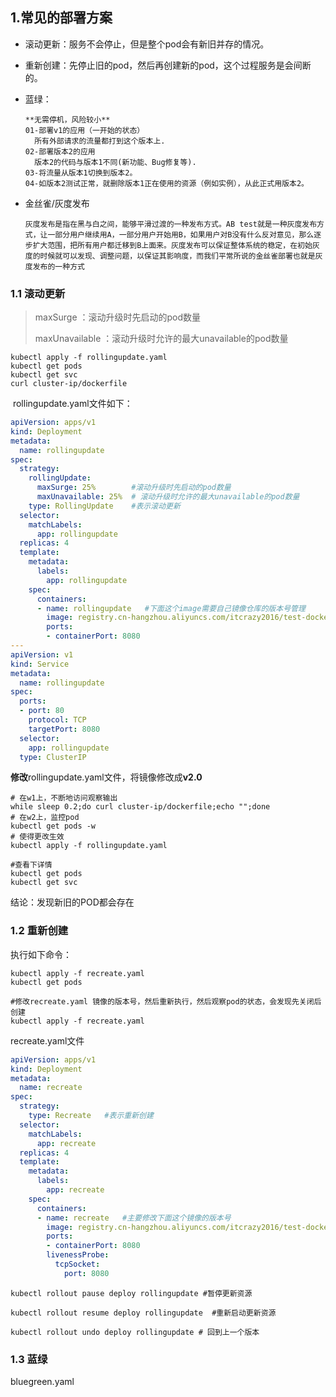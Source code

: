 ## 1.常见的部署方案

- 滚动更新：服务不会停止，但是整个pod会有新旧并存的情况。

- 重新创建：先停止旧的pod，然后再创建新的pod，这个过程服务是会间断的。

- 蓝绿：

  ```text
  **无需停机，风险较小**
  01-部署v1的应用（一开始的状态）
  	所有外部请求的流量都打到这个版本上.
  02-部署版本2的应用
  	版本2的代码与版本1不同(新功能、Bug修复等).
  03-将流量从版本1切换到版本2。
  04-如版本2测试正常，就删除版本1正在使用的资源（例如实例），从此正式用版本2。
  ```

- 金丝雀/灰度发布

  ```text
  灰度发布是指在黑与白之间，能够平滑过渡的一种发布方式。AB test就是一种灰度发布方式，让一部分用户继续用A，一部分用户开始用B，如果用户对B没有什么反对意见，那么逐步扩大范围，把所有用户都迁移到B上面来。灰度发布可以保证整体系统的稳定，在初始灰度的时候就可以发现、调整问题，以保证其影响度，而我们平常所说的金丝雀部署也就是灰度发布的一种方式
  ```


### 1.1 滚动更新

> maxSurge ：滚动升级时先启动的pod数量 
>
> maxUnavailable ：滚动升级时允许的最大unavailable的pod数量

```shell
kubectl apply -f rollingupdate.yaml
kubectl get pods
kubectl get svc
curl cluster-ip/dockerfile
```

​	rollingupdate.yaml文件如下：

```yaml
apiVersion: apps/v1
kind: Deployment
metadata:
  name: rollingupdate
spec:
  strategy:
    rollingUpdate:
      maxSurge: 25%		   #滚动升级时先启动的pod数量
      maxUnavailable: 25%  # 滚动升级时允许的最大unavailable的pod数量
    type: RollingUpdate    #表示滚动更新
  selector:
    matchLabels:
      app: rollingupdate
  replicas: 4
  template:
    metadata:
      labels:
        app: rollingupdate
    spec:
      containers:
      - name: rollingupdate   #下面这个image需要自己镜像仓库的版本号管理
        image: registry.cn-hangzhou.aliyuncs.com/itcrazy2016/test-docker-image:v1.0
        ports:
        - containerPort: 8080  
---
apiVersion: v1
kind: Service
metadata:
  name: rollingupdate
spec:
  ports:
  - port: 80
    protocol: TCP
    targetPort: 8080
  selector:
    app: rollingupdate
  type: ClusterIP
```

**修改**rollingupdate.yaml文件，将镜像修改成**v2.0**

```shell
# 在w1上，不断地访问观察输出 
while sleep 0.2;do curl cluster-ip/dockerfile;echo "";done
# 在w2上，监控pod 
kubectl get pods -w 
# 使得更改生效 
kubectl apply -f rollingupdate.yaml

#查看下详情
kubectl get pods
kubectl get svc
```

结论：发现新旧的POD都会存在



### 1.2 重新创建

执行如下命令：

```shell
kubectl apply -f recreate.yaml
kubectl get pods

#修改recreate.yaml 镜像的版本号，然后重新执行，然后观察pod的状态，会发现先关闭后创建
kubectl apply -f recreate.yaml  
```

recreate.yaml文件

```yaml
apiVersion: apps/v1
kind: Deployment
metadata:
  name: recreate
spec:
  strategy: 
    type: Recreate   #表示重新创建
  selector:
    matchLabels:
      app: recreate
  replicas: 4
  template:
    metadata:
      labels:
        app: recreate
    spec:
      containers:
      - name: recreate   #主要修改下面这个镜像的版本号
        image: registry.cn-hangzhou.aliyuncs.com/itcrazy2016/test-docker-image:v1.0
        ports:
        - containerPort: 8080
        livenessProbe:
          tcpSocket:
            port: 8080
```



```shell
kubectl rollout pause deploy rollingupdate #暂停更新资源

kubectl rollout resume deploy rollingupdate  #重新启动更新资源

kubectl rollout undo deploy rollingupdate # 回到上一个版本
```



### 1.3 蓝绿





bluegreen.yaml

